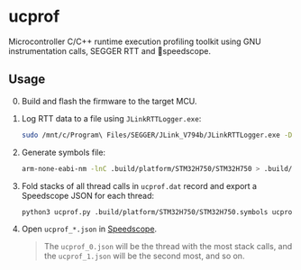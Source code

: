# ucprof

Microcontroller C/C++ runtime execution profiling toolkit using GNU instrumentation calls, SEGGER RTT and 🔬speedscope.

## Usage

0. Build and flash the firmware to the target MCU.

1. Log RTT data to a file using `JLinkRTTLogger.exe`:

    ```bash
    sudo /mnt/c/Program\ Files/SEGGER/JLink_V794b/JLinkRTTLogger.exe -Device STM32H750VB -If SWD -Speed 4000 -RTTChannel 2 ucprof.dat
    ```

2. Generate symbols file:

    ```bash
    arm-none-eabi-nm -lnC .build/platform/STM32H750/STM32H750 > .build/platform/STM32H750/STM32H750.symbols
    ```

3. Fold stacks of all thread calls in `ucprof.dat` record and export a Speedscope JSON for each thread:

    ```bash
    python3 ucprof.py .build/platform/STM32H750/STM32H750.symbols ucprof.dat
    ```

4. Open `ucprof_*.json`  in [Speedscope](https://www.speedscope.app/).

    > The `ucprof_0.json` will be the thread with the most stack calls, and the `ucprof_1.json` will be the second most, and so on.

